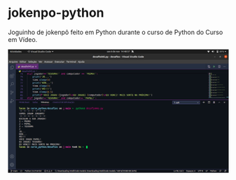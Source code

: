 # jokenpo-python
Joguinho de jokenpô feito em Python durante o curso de Python do Curso em Vídeo.

![](readme-image/print.png)
